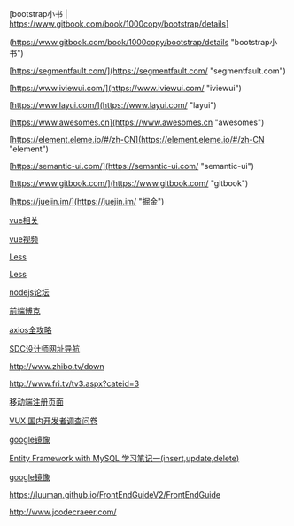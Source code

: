 [bootstrap小书 | https://www.gitbook.com/book/1000copy/bootstrap/details]

(https://www.gitbook.com/book/1000copy/bootstrap/details "bootstrap小书")

[https://segmentfault.com/](https://segmentfault.com/ "segmentfault.com")

[https://www.iviewui.com/](https://www.iviewui.com/ "iviewui")

[https://www.layui.com/](https://www.layui.com/ "layui")

[https://www.awesomes.cn](https://www.awesomes.cn "awesomes")

[https://element.eleme.io/#/zh-CN](https://element.eleme.io/#/zh-CN "element")

[https://semantic-ui.com/](https://semantic-ui.com/ "semantic-ui")

[https://www.gitbook.com/](https://www.gitbook.com/ "gitbook")

[https://juejin.im/](https://juejin.im/ "掘金")

[vue相关](https://github.com/vuejs/awesome-vue "vue相关")

[vue视频](https://www.laravist.com/ "vue视频") 

[Less](http://www.bootcss.com/p/lesscss/#docs "Less语法") 

[Less](http://less.bootcss.com/ "Less特性")

[nodejs论坛](https://cnodejs.org "Less特性")

[前端博克](https://molunerfinn.com/ "前端博克")

[axios全攻略](https://ykloveyxk.github.io/2017/02/25/axios%E5%85%A8%E6%94%BB%E7%95%A5/#more "axios全攻略")

[SDC设计师网址导航](https://www.uisdc.com/ "SDC设计师网址导航")

http://www.zhibo.tv/down

http://www.fri.tv/tv3.aspx?cateid=3

[移动端注册页面](https://lantouzi.com/login?jump=%2Fuser%2Fverify%2Fidcard "移动端注册页面")

[VUX 国内开发者调查问卷](https://wj.qq.com/s/1170299/9518/ "VUX 国内开发者调查问卷")

[google镜像](https://i.gufen.ga/ "google镜像")

[Entity Framework with MySQL 学习笔记一(insert,update,delete)](http://www.cnblogs.com/keatkeat/p/3998468.html "Entity Framework with MySQL 学习笔记一(insert,update,delete)")

[google镜像](http://allsearch.vip/ "google镜像")


https://luuman.github.io/FrontEndGuideV2/FrontEndGuide

http://www.jcodecraeer.com/



